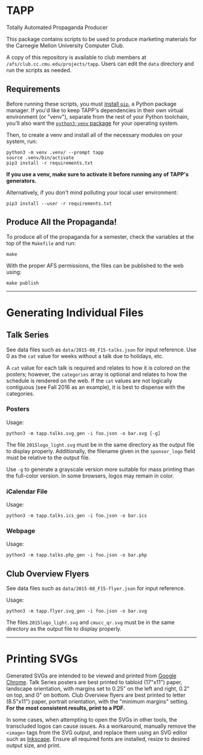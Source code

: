 # TAPP
Totally Automated Propaganda Producer

This package contains scripts to be used to produce marketing materials for the
Carnegie Mellon University Computer Club.

A copy of this repository is available to club members at
`/afs/club.cc.cmu.edu/projects/tapp`.
Users can edit the `data` directory and run the scripts as needed.

## Requirements

Before running these scripts, you must [install `pip`](https://pip.pypa.io/en/latest/installation/),
a Python package manager.  If you'd like to keep TAPP's dependencies in their
own virtual environment (or "venv"), separate from the rest of your Python
toolchain, you'll also want the [`python3-venv`
package](https://packages.debian.org/python3-venv) for your operating system.

Then, to create a venv and install all of the necessary modules on your system,
run:

    python3 -m venv .venv/ --prompt tapp
    source .venv/bin/activate
    pip3 install -r requirements.txt

**If you use a venv, make sure to activate it before running any of TAPP's
generators.**

Alternatively, if you don't mind polluting your local user environment:

    pip3 install --user -r requirements.txt

## Produce All the Propaganda!

To produce all of the propaganda for a semester,
check the variables at the top of the `Makefile` and run:

    make

With the proper AFS permissions, the files can be published to the web using:

    make publish

----

# Generating Individual Files

## Talk Series

See data files such as `data/2015-08_F15-talks.json` for input reference.
Use 0 as the `cat` value for weeks without a talk due to holidays, etc.

A `cat` value for each talk is required and relates to how it is colored on the posters;
however, the `categories` array is optional and relates to how the schedule is rendered on the web.
If the `cat` values are not logically contiguous (see Fall 2016 as an example), it is best to dispense with the categories.

### Posters

Usage:

    python3 -m tapp.talks.svg_gen -i foo.json -o bar.svg [-g]

The file `2015logo_light.svg` must be in the same directory as the output file
to display properly.  Additionally, the filename given in the `sponsor_logo`
field must be relative to the output file.

Use `-g` to generate a grayscale version more suitable for mass printing
than the full-color version.  In some browsers, logos may remain in color.

### iCalendar File

Usage:

    python3 -m tapp.talks.ics_gen -i foo.json -o bar.ics

### Webpage

Usage:

    python3 -m tapp.talks.php_gen -i foo.json -o bar.php

## Club Overview Flyers

See data files such as `data/2015-08_F15-flyer.json` for input reference.

Usage:

    python3 -m tapp.flyer.svg_gen -i foo.json -o bar.svg

The files `2015logo_light.svg` and `cmucc_qr.svg` must be in the same directory
as the output file to display properly.

----

# Printing SVGs

Generated SVGs are intended to be viewed and printed from [Google
Chrome](https://www.google.com/chrome/browser/).  Talk Series posters are best
printed to tabloid (17"x11") paper, landscape orientation, with margins set to
0.25" on the left and right, 0.2" on top, and 0" on bottom.  Club Overview
flyers are best printed to letter (8.5"x11") paper, portrait orientation, with
the "minimum margins" setting.  **For the most consistent results, print to a
PDF.**

In some cases, when attempting to open the SVGs in other tools, the transcluded logos
can cause issues.  As a workaround, manually remove the `<image>` tags from the
SVG output, and replace them using an SVG editor such as
[Inkscape](http://www.inkscape.org/en/).  Ensure all required fonts are
installed, resize to desired output size, and print.

